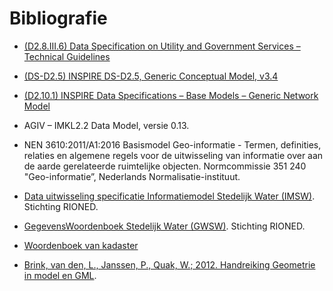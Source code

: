 Bibliografie
============



-   [(D2.8.III.6) Data Specification on Utility and Government Services – Technical Guidelines](https://inspire.ec.europa.eu/id/document/tg/us)

-   [(DS-D2.5) INSPIRE DS-D2.5, Generic Conceptual Model, v3.4](https://inspire.ec.europa.eu/documents/inspire-generic-conceptual-model)

-   [(D2.10.1) INSPIRE Data Specifications – Base Models – Generic Network Model](https://inspire.ec.europa.eu/documents/inspire-data-specifications-%E2%80%93-base-models-%E2%80%93-generic-network-model)

-   AGIV – IMKL2.2 Data Model, versie 0.13.

-   NEN 3610:2011/A1:2016 Basismodel Geo-informatie - Termen, definities,
    relaties en algemene regels voor de uitwisseling van informatie over aan de
    aarde gerelateerde ruimtelijke objecten. Normcommissie 351 240
    "Geo-informatie”, Nederlands Normalisatie-instituut.

-   [Data uitwisseling specificatie Informatiemodel Stedelijk Water (IMSW)](http://www.riool.net/-/informatiemodel-stedelijk-water-ter-visie).
    Stichting RIONED.

-   [GegevensWoordenboek Stedelijk Water (GWSW)](https://data.gwsw.nl/).
    Stichting RIONED.

-   [Woordenboek van kadaster](https://tax.kadaster.nl/)

-   [Brink, van den, L., Janssen, P., Quak, W.; 2012. Handreiking Geometrie in
    model en GML](https://docs.geostandaarden.nl/nen3610/gimeg/).
